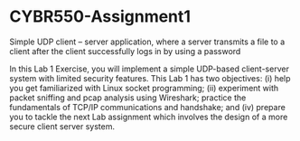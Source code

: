 # CYBR550-Assignment1
Simple UDP client – server application, where a server transmits a file to a client after the client successfully logs in by using a password

In this Lab 1 Exercise, you will implement a simple UDP-based client-server system with limited security features. This Lab 1 has two objectives: (i) help you get familiarized with Linux socket programming; (ii) experiment with packet sniffing and pcap analysis using Wireshark; practice the fundamentals of TCP/IP communications and handshake; and (iv) prepare you to tackle the next Lab assignment which involves the design of a more secure client server system.
